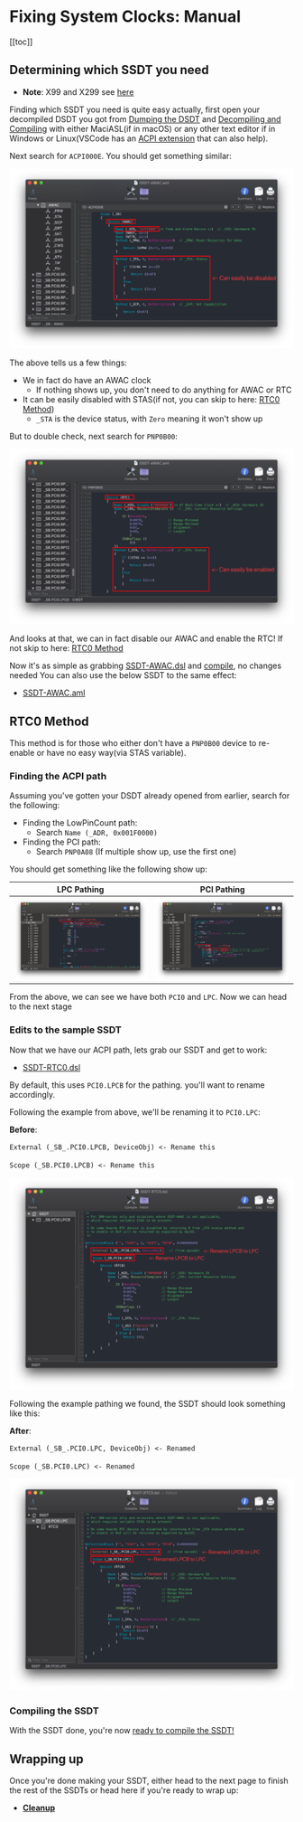 # Fixing System Clocks: Manual

[[toc]]

## Determining which SSDT you need

* **Note**: X99 and X299 see [here](../awac-methods/manual-hedt.md)

Finding which SSDT you need is quite easy actually, first open your decompiled DSDT you got from [Dumping the DSDT](/dump.md) and [Decompiling and Compiling](/compile.md) with either MaciASL(if in macOS) or any other text editor if in Windows or Linux(VSCode has an [ACPI extension](https://marketplace.visualstudio.com/items?itemName=Thog.vscode-asl) that can also help).

Next search for `ACPI000E`. You should get something similar:

![](../../images/Universal/awac-md/ACPI000E.png)

The above tells us a few things:

* We in fact do have an AWAC clock
  * If nothing shows up, you don't need to do anything for AWAC or RTC
* It can be easily disabled with STAS(if not, you can skip to here: [RTC0 Method](#rtc0-method))
  * `_STA` is the device status, with `Zero` meaning it won't show up
  
But to double check, next search for `PNP0B00`:

![](../../images/Universal/awac-md/PNP0B00.png)

And looks at that, we can in fact disable our AWAC and enable the RTC! If not skip to here: [RTC0 Method](#rtc0-method)

Now it's as simple as grabbing [SSDT-AWAC.dsl](https://github.com/acidanthera/OpenCorePkg/tree/master/Docs/AcpiSamples/Source/SSDT-AWAC-DISABLE.dsl) and [compile](#compiling-the-ssdt), no changes needed You can also use the below SSDT to the same effect:

* [SSDT-AWAC.aml](https://github.com/macos86/Getting-Started-With-ACPI/blob/master/extra-files/compiled/SSDT-AWAC.aml)

## RTC0 Method

This method is for those who either don't have a `PNP0B00` device to re-enable or have no easy way(via STAS variable).

### Finding the ACPI path

Assuming you've gotten your DSDT already opened from earlier, search for the following:

* Finding the LowPinCount path:
  * Search `Name (_ADR, 0x001F0000)`
* Finding the PCI path:
  * Search `PNP0A08` (If multiple show up, use the first one)

You should get something like the following show up:

LPC Pathing          |  PCI Pathing
:-------------------------:|:-------------------------:
![](../../images/Universal/nvram-md/lpc.png)  |  ![](../../images/Universal/nvram-md/pci0.png)

From the above, we can see we have both `PCI0` and `LPC`. Now we can head to the next stage

### Edits to the sample SSDT

Now that we have our ACPI path, lets grab our SSDT and get to work:

* [SSDT-RTC0.dsl](https://github.com/acidanthera/OpenCorePkg/tree/master/Docs/AcpiSamples/Source/SSDT-RTC0.dsl)

By default, this uses `PCI0.LPCB` for the pathing. you'll want to rename accordingly.

Following the example from above, we'll be renaming it to `PCI0.LPC`:

**Before**:

```
External (_SB_.PCI0.LPCB, DeviceObj) <- Rename this

Scope (_SB.PCI0.LPCB) <- Rename this
```

![](../../images/Universal/awac-md/ssdt-before.png)

Following the example pathing we found, the SSDT should look something like this:

**After**:

```
External (_SB_.PCI0.LPC, DeviceObj) <- Renamed

Scope (_SB.PCI0.LPC) <- Renamed
```

![](../../images/Universal/awac-md/ssdt-after.png)

### Compiling the SSDT

 With the SSDT done, you're now [ready to compile the SSDT!](/compile.md)

## Wrapping up

Once you're done making your SSDT, either head to the next page to finish the rest of the SSDTs or head here if you're ready to wrap up:

* [**Cleanup**](/cleanup.md)
